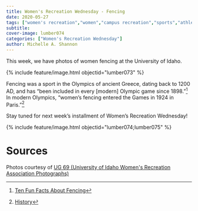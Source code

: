```yaml
---
title: Women's Recreation Wednesday - Fencing
date: 2020-05-27
tags: ["women's recreation","women","campus recreation","sports","athletes","fencing"]
subtitle: 
cover-image: lumber074
categories: ["Women's Recreation Wednesday"]
author: Michelle A. Shannon
---
```


This week, we have photos of women fencing at the
University of Idaho. 

{% include feature/image.html objectid="lumber073" %}

Fencing was a sport in the Olympics of ancient Greece,
dating back to 1200 AD, and has “been included in every [modern] Olympic game
since 1898.”[^1] In
modern Olympics, “women’s fencing entered the Games in 1924 in Paris.”[^2]

Stay tuned for next week’s installment of Women’s
Recreation Wednesday!

{% include feature/image.html objectid="lumber074;lumber075" %}

# Sources

Photos courtesy of [UG 69 (University of Idaho Women's Recreation Association Photographs)](http://archiveswest.orbiscascade.org/ark:/80444/xv152953/op=fstyle.aspx?t=k&amp;q=)

[^1]: [Ten Fun Facts About Fencing](http://www.10-facts-about.com/Fencing/id/73)
[^2]: [History](https://www.olympic.org/fencing-equipment-and-history)
